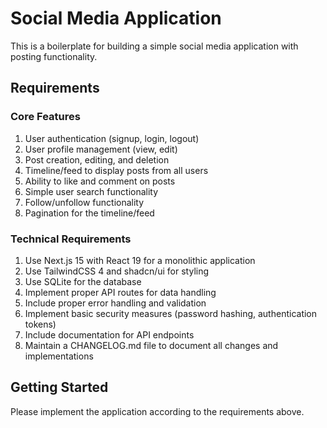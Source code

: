 # Social Media Application

This is a boilerplate for building a simple social media application with posting functionality.

## Requirements

### Core Features
1. User authentication (signup, login, logout)
2. User profile management (view, edit)
3. Post creation, editing, and deletion
4. Timeline/feed to display posts from all users
5. Ability to like and comment on posts
6. Simple user search functionality
7. Follow/unfollow functionality
8. Pagination for the timeline/feed

### Technical Requirements
1. Use Next.js 15 with React 19 for a monolithic application
2. Use TailwindCSS 4 and shadcn/ui for styling
3. Use SQLite for the database
4. Implement proper API routes for data handling
5. Include proper error handling and validation
6. Implement basic security measures (password hashing, authentication tokens)
7. Include documentation for API endpoints
8. Maintain a CHANGELOG.md file to document all changes and implementations

## Getting Started
Please implement the application according to the requirements above.
